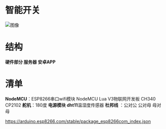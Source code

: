 # 智能开关

![图像](https://asimov-1258043582.cos.ap-nanjing.myqcloud.com/img/20201202174343.jpeg)



# 结构

**硬件部分      服务器        安卓APP**

# 清单

**NodeMCU**：ESP8266串口wifi模块 NodeMCU Lua V3物联网开发板 CH340 CP2102
**舵机**：180度
**电源模块**
**dht11**温湿度传感器
**杜邦线** ：公对公  公对母  母对母



https://arduino.esp8266.com/stable/package_esp8266com_index.json